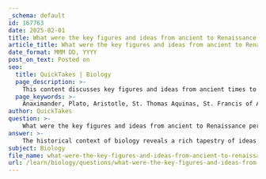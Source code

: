 ```yaml
---
_schema: default
id: 167763
date: 2025-02-01
title: What were the key figures and ideas from ancient to Renaissance periods that influenced modern biology?
article_title: What were the key figures and ideas from ancient to Renaissance periods that influenced modern biology?
date_format: MMM DD, YYYY
post_on_text: Posted on
seo:
  title: QuickTakes | Biology
  page_description: >-
    This content discusses key figures and ideas from ancient times to the Renaissance that shaped modern biology, including foundational concepts in evolutionary theory, taxonomy, and the scientific method.
  page_keywords: >-
    Anaximander, Plato, Aristotle, St. Thomas Aquinas, St. Francis of Assisi, Nicolaus Copernicus, Galileo Galilei, Johannes Kepler, Carl Linnaeus, Georges-Louis Leclerc, Comte de Buffon, Georges Cuvier, Jean-Baptiste Lamarck, Charles Darwin, ancient biology, Renaissance biology, evolution, taxonomy, scientific method, empirical evidence
author: QuickTakes
question: >-
    What were the key figures and ideas from ancient to Renaissance periods that influenced modern biology?
answer: >-
    The historical context of biology reveals a rich tapestry of ideas and figures that have significantly influenced modern biological thought from ancient times through the Renaissance. Here are some key figures and their contributions:\n\n### Ancient Period\n1. **Anaximander (ca. 600 B.C.)**: Often considered one of the first philosophers to propose ideas about the origins of life, Anaximander suggested that life began in the sea and that humans evolved from simpler forms of life. His thoughts laid early groundwork for evolutionary concepts.\n\n2. **Plato (427-347 B.C.)**: While not directly an evolutionary thinker, Plato's ideas about ideal forms and the nature of reality influenced later philosophical discussions about the nature of species and their permanence.\n\n3. **Aristotle (384-322 B.C.)**: Aristotle's classification of living organisms and his concept of a "ladder of life" (Scala Naturae) were foundational in the study of biology. He emphasized observation and categorization, which are critical to scientific inquiry.\n\n### Middle Ages\n4. **St. Thomas Aquinas (1225-1274)**: His integration of Aristotelian philosophy with Christian theology influenced the way natural history was viewed, emphasizing a purposeful creation rather than a dynamic process of change.\n\n5. **St. Francis of Assisi (1181-1226)**: His reverence for nature and living things contributed to a more holistic view of the natural world, which would later influence ecological thought.\n\n### Renaissance\n6. **Nicolaus Copernicus (1473-1543)**: His heliocentric model challenged the geocentric view of the universe, paving the way for a scientific revolution that encouraged observation and questioning of established beliefs.\n\n7. **Galileo Galilei (1564-1642)**: Galileo's use of the scientific method and emphasis on empirical evidence laid the groundwork for modern scientific inquiry, influencing all fields of science, including biology.\n\n8. **Johannes Kepler (1571-1630)**: His laws of planetary motion contributed to a new understanding of the natural world, emphasizing the importance of mathematical relationships in nature.\n\n### Enlightenment and Beyond\n9. **Carl Linnaeus (1707-1778)**: Known as the father of modern taxonomy, Linnaeus developed a system for naming and classifying organisms that is still in use today. His work provided a framework for understanding biological diversity.\n\n10. **Georges-Louis Leclerc, Comte de Buffon (1707-1788)**: Buffon proposed that species could change over time, a radical idea that hinted at evolutionary processes.\n\n11. **Georges Cuvier (1769-1832)**: Cuvier's work on fossils and extinction challenged the idea of fixed species and laid the groundwork for paleontology.\n\n12. **Jean-Baptiste Lamarck (1744-1829)**: Lamarck introduced early ideas of evolution, suggesting that organisms could adapt to their environments and pass on these traits to their offspring, although his mechanisms were later superseded by Darwinian natural selection.\n\n13. **Charles Darwin (1809-1882)**: Although Darwin's work falls outside the Renaissance, his theory of natural selection synthesized many earlier ideas and provided a robust framework for understanding evolution, fundamentally changing the field of biology.\n\n### Conclusion\nThe evolution of biological thought from ancient philosophers to Renaissance scientists reflects a gradual shift from philosophical speculation to empirical investigation. Each figure contributed to a growing understanding of life, setting the stage for modern biology and the scientific method. This historical context is essential for appreciating the complexity and dynamism of biological ideas that continue to evolve today.
subject: Biology
file_name: what-were-the-key-figures-and-ideas-from-ancient-to-renaissance-periods-that-influenced-modern-biology.md
url: /learn/biology/questions/what-were-the-key-figures-and-ideas-from-ancient-to-renaissance-periods-that-influenced-modern-biology
---
```


&nbsp;